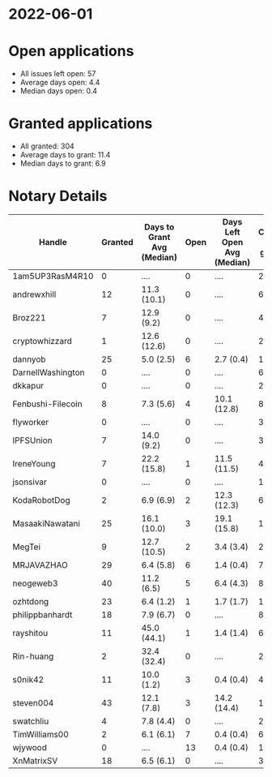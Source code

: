 2022-06-01
==========

# Open applications

- All issues left open: 57
- Average days open: 4.4
- Median days open: 0.4

# Granted applications

- All granted: 304
- Average days to grant: 11.4
- Median days to grant: 6.9

# Notary Details

| Handle            |   Granted | Days to Grant Avg (Median)   |   Open | Days Left Open Avg (Median)   |   Closed (no grant) |
|-------------------|-----------|------------------------------|--------|-------------------------------|---------------------|
| 1am5UP3RasM4R10   |         0 | ....                         |      0 | ....                          |                   2 |
| andrewxhill       |        12 | 11.3  (10.1)                 |      0 | ....                          |                  69 |
| Broz221           |         7 | 12.9  (9.2)                  |      0 | ....                          |                  41 |
| cryptowhizzard    |         1 | 12.6  (12.6)                 |      0 | ....                          |                  20 |
| dannyob           |        25 | 5.0  (2.5)                   |      6 | 2.7  (0.4)                    |                 122 |
| DarnellWashington |         0 | ....                         |      0 | ....                          |                   6 |
| dkkapur           |         0 | ....                         |      0 | ....                          |                   2 |
| Fenbushi-Filecoin |         8 | 7.3  (5.6)                   |      4 | 10.1  (12.8)                  |                  82 |
| flyworker         |         0 | ....                         |      0 | ....                          |                   3 |
| IPFSUnion         |         7 | 14.0  (9.2)                  |      0 | ....                          |                  32 |
| IreneYoung        |         7 | 22.2  (15.8)                 |      1 | 11.5  (11.5)                  |                  47 |
| jsonsivar         |         0 | ....                         |      0 | ....                          |                  13 |
| KodaRobotDog      |         2 | 6.9  (6.9)                   |      2 | 12.3  (12.3)                  |                   6 |
| MasaakiNawatani   |        25 | 16.1  (10.0)                 |      3 | 19.1  (15.8)                  |                 105 |
| MegTei            |         9 | 12.7  (10.5)                 |      2 | 3.4  (3.4)                    |                  25 |
| MRJAVAZHAO        |        29 | 6.4  (5.8)                   |      6 | 1.4  (0.4)                    |                  71 |
| neogeweb3         |        40 | 11.2  (6.5)                  |      5 | 6.4  (4.3)                    |                  86 |
| ozhtdong          |        23 | 6.4  (1.2)                   |      1 | 1.7  (1.7)                    |                 123 |
| philippbanhardt   |        18 | 7.9  (6.7)                   |      0 | ....                          |                  81 |
| rayshitou         |        11 | 45.0  (44.1)                 |      1 | 1.4  (1.4)                    |                  64 |
| Rin-huang         |         2 | 32.4  (32.4)                 |      0 | ....                          |                   2 |
| s0nik42           |        11 | 10.0  (1.2)                  |      3 | 0.4  (0.4)                    |                  42 |
| steven004         |        43 | 12.1  (7.8)                  |      3 | 14.2  (14.4)                  |                 158 |
| swatchliu         |         4 | 7.8  (4.4)                   |      0 | ....                          |                  26 |
| TimWilliams00     |         2 | 6.1  (6.1)                   |      7 | 0.4  (0.4)                    |                   6 |
| wjywood           |         0 | ....                         |     13 | 0.4  (0.4)                    |                  12 |
| XnMatrixSV        |        18 | 6.5  (6.1)                   |      0 | ....                          |                  38 |